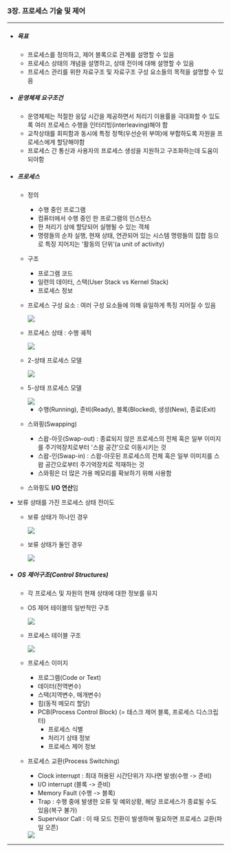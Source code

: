 ### 3장. 프로세스 기술 및 제어

---

- ##### 목표

  - 프로세스를 정의하고, 제어 블록으로 관계를 설명할 수 있음
  - 프로세스 상태의 개념을 설명하고, 상태 전이에 대해 설명할 수 있음
  - 프로세스 관리를 위한 자료구조 및 자료구조 구성 요소들의 목적을 설명할 수 있음
  
- ##### 운영체제 요구조건

  - 운영체제는 적절한 응답 시간을 제공하면서 처리기 이용률을 극대화할 수 있도록 여러 프로세스 수행을 인터리빙(interleaving)해야 함
  - 교착상태를 회피함과 동시에 특정 정책(우선순위 부여)에 부합하도록 자원을 프로세스에게 할당해야함
  - 프로세스 간 통신과 사용자의 프로세스 생성을 지원하고 구조화하는데 도움이 되야함

- ##### 프로세스

  - 정의

    - 수행 중인 프로그램
    - 컴퓨터에서 수행 중인 한 프로그램의 인스턴스
    - 한 처리기 상에 할당되어 실행될 수 있는 객체
    - 명령들의 순차 실행, 현재 상태, 연관되어 있는 시스템 명령들의 집합 등으로 특징 지어지는 '활동의 단위'(a unit of activity)

  - 구조

    - 프로그램 코드
    - 일련의 데이터, 스택(User Stack vs Kernel Stack)
    - 프로세스 정보

  - 프로세스 구성 요소 : 여러 구성 요소들에 의해 유일하게 특징 지어질 수 있음

    <img src="../../resources/os-03-001.png">

  - 프로세스 상태 : 수행 궤적

    <img src="../../resources/os-03-002.png">

  - 2-상태 프로세스 모델

    <img src="../../resources/os-03-003.png">

  - 5-상태 프로세스 모델

    <img src="../../resources/os-03-004.png">

    - 수행(Running), 준비(Ready), 블록(Blocked), 생성(New), 종료(Exit)

  - 스와핑(Swapping)

    - 스왑-아웃(Swap-out) : 종료되지 않은 프로세스의 전체 혹은 일부 이미지를 주기억장치로부터 '스왑 공간'으로 이동시키는 것
    - 스왑-인(Swap-in) : 스왑-아웃된 프로세스의 전체 혹은 일부 이미지를 스왑 공간으로부터 주기억장치로 적재하는 것
    - 스와핑은 더 많은 가용 메모리를 확보하기 위해 사용함
  - 스와핑도 **I/O 연산**임
  
- 보류 상태를 가진 프로세스 상태 전이도
  
  - 보류 상태가 하나인 경우
  
    <img src="../../resources/os-03-005.png">
  
  - 보류 상태가 둘인 경우
  
    <img src="../../resources/os-03-006.png">
  
  
  
- ##### OS 제어구조(Control Structures)

  - 각 프로세스 및 자원의 현재 상태에 대한 정보를 유지

  - OS 제어 테이블의 일반적인 구조

    <img src="../../resources/os-03-007.png">

  - 프로세스 테이블 구조

    <img src="../../resources/os-03-008.png">

  - 프로세스 이미지

    - 프로그램(Code or Text)
    - 데이터(전역변수)
    - 스택(지역변수, 매개변수)
    - 힙(동적 메모리 할당)
    - PCB(Process Control Block) (= 태스크 제어 블록, 프로세스 디스크립터)
      - 프로세스 식별
      - 처리기 상태 정보
      - 프로세스 제어 정보

  - 프로세스 교환(Process Switching)

    - Clock interrupt : 최대 허용된 시간단위가 지나면 발생(수행 -> 준비)
    - I/O interrupt (블록 -> 준비)
    - Memory Fault (수행 -> 블록)
    - Trap : 수행 중에 발생한 오류 및 예외상황, 해당 프로세스가 종료될 수도 있음(복구 불가)
    - Supervisor Call :  이 때 모드 전환이 발생하며 필요하면 프로세스 교환(파일 오픈)

    <img src="../../resources/os-03-009.png">

    

---



